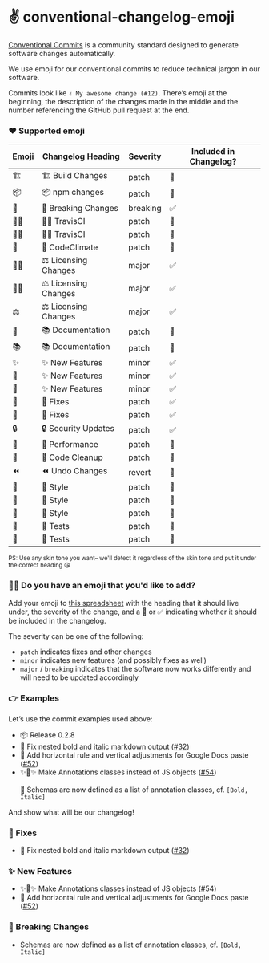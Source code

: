 # ✌️ conventional-changelog-emoji

[Conventional Commits](https://conventionalcommits.org/) is a community standard designed to generate software changes automatically.

We use emoji for our conventional commits to reduce technical jargon in our software.

Commits look like `✌️ My awesome change (#12)`. There’s emoji at the beginning, the description of the changes made in the middle and the number referencing the GitHub pull request at the end.

### ❤️ Supported emoji

| Emoji | Changelog Heading    | Severity | Included in Changelog? |
| ----- | -------------------- | -------- | ---------------------- |
| 🏗     | 🏗 Build Changes      | patch    | 🚫                     |
| 📦    | 📦 npm changes       | patch    | 🚫                     |
| 🚨    | 🚨 Breaking Changes  | breaking | ✅                     |
| 👷‍♀️    | 👷‍♀️ TravisCI          | patch    | 🚫                     |
| 👷‍♂️    | 👷‍♂️ TravisCI          | patch    | 🚫                     |
| 🗻    | 🗻 CodeClimate       | patch    | 🚫                     |
| 👩‍⚖️    | ⚖️ Licensing Changes | major    | ✅                     |
| 👨‍⚖️    | ⚖️ Licensing Changes | major    | ✅                     |
| ⚖️    | ⚖️ Licensing Changes | major    | ✅                     |
| 📓    | 📚 Documentation     | patch    | 🚫                     |
| 📚    | 📚 Documentation     | patch    | 🚫                     |
| ✨    | ✨ New Features      | minor    | ✅                     |
| 🎉    | ✨ New Features      | minor    | ✅                     |
| 🎊    | ✨ New Features      | minor    | ✅                     |
| 🐛    | 🐛 Fixes             | patch    | ✅                     |
| 🐝    | 🐛 Fixes             | patch    | ✅                     |
| 🔒    | 🔒 Security Updates  | patch    | ✅                     |
| 🚀    | 🚀 Performance       | patch    | 🚫                     |
| 🛀    | 🛀 Code Cleanup      | patch    | 🚫                     |
| ⏪    | ⏪ Undo Changes      | revert   | 🚫                     |
| 💅    | 💄 Style             | patch    | 🚫                     |
| 💄    | 💄 Style             | patch    | 🚫                     |
| 🎨    | 💄 Style             | patch    | 🚫                     |
| 🚦    | 🚦 Tests             | patch    | 🚫                     |
| 🚥    | 🚦 Tests             | patch    | 🚫                     |

<small>PS: Use any skin tone you want– we'll detect it regardless of the skin tone and put it under the correct heading 😘</small>

### 🙋‍♀️ Do you have an emoji that you'd like to add?

Add your emoji to [this spreadsheet](https://github.com/CondeNast/atjson/tree/latest/packages/%40atjson/conventional-commits/src/emoji.csv) with the heading that it should live under, the severity of the change, and a 🚫 or ✅ indicating whether it should be included in the changelog.

The severity can be one of the following:

- `patch` indicates fixes and other changes
- `minor` indicates new features (and possibly fixes as well)
- `major` / `breaking` indicates that the software now works differently and will need to be updated accordingly

### 👉 Examples

Let’s use the commit examples used above:

- 📦 Release 0.2.8
- 🐛 Fix nested bold and italic markdown output ([#32](https://github.com/CondeNast/atjson/issues/24))
- 🎉 Add horizontal rule and vertical adjustments for Google Docs paste ([#52](https://github.com/CondeNast/atjson/issues/52))
- ✨👑✨ Make Annotations classes instead of JS objects ([#54](<](https://github.com/CondeNast/atjson/issues/54)>))\
  \
   🚨 Schemas are now defined as a list of annotation classes, cf. `[Bold, Italic]`

And show what will be our changelog!

### 🐛 Fixes

- 🐛 Fix nested bold and italic markdown output ([#32](https://github.com/CondeNast/atjson/issues/24))

### ✨ New Features

- ✨👑✨ Make Annotations classes instead of JS objects ([#54](<](https://github.com/CondeNast/atjson/issues/54)>))
- 🎉 Add horizontal rule and vertical adjustments for Google Docs paste ([#52](https://github.com/CondeNast/atjson/issues/52))

### 🚨 Breaking Changes

- Schemas are now defined as a list of annotation classes, cf. `[Bold, Italic]`
